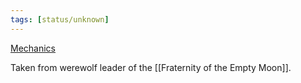 ```yaml
---
tags: [status/unknown]
---
```


[Mechanics](https://www.dndbeyond.com/magic-items/5208-vicious-shortsword) 

Taken from werewolf leader of the [[Fraternity of the Empty Moon]].